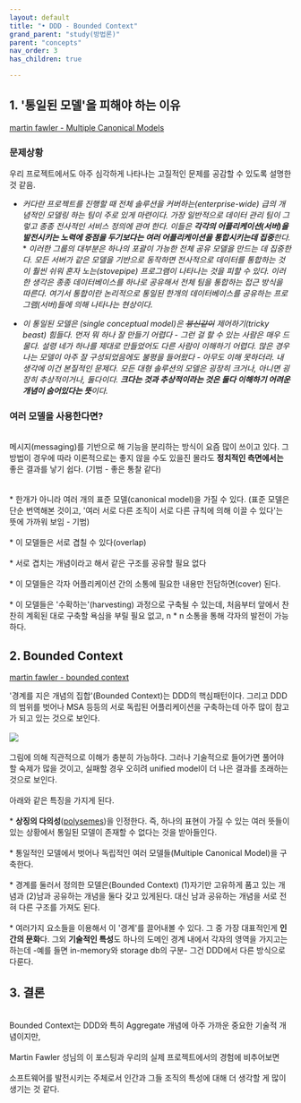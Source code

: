 ```yaml
---
layout: default
title: "• DDD - Bounded Context"
grand_parent: "study(방법론)"
parent: "concepts"
nav_order: 3
has_children: true

---
```



## 1. '통일된 모델'을 피해야 하는 이유

[martin fawler - Multiple Canonical Models](https://martinfowler.com/bliki/MultipleCanonicalModels.html)

### **문제상황**

우리 프로젝트에서도 아주 심각하게 나타나는 고질적인 문제를 공감할 수 있도록 설명한 것 같음.

* *커다란 프로젝트를 진행할 때 전체 솔루션을 커버하는(enterprise-wide) 급의 개념적인 모델링 하는 팀이 주로 있게 마련이다. 가장 일반적으로 데이터 관리 팀이 그렇고 종종 전사적인 서비스 정의에 관여 한다. 이들은 **각각의 어플리케이션(서버)을 발전시키는 노력에 중점을 두기보다는 여러 어플리케이션을 통합시키는데 집중**한다.*
<br>* *이러한 그룹의 대부분은 하나의 포괄이 가능한 전체 공유 모델을 만드는 데 집중한다. 모든 서버가 같은 모델을 기반으로 동작하면 전사적으로 데이터를 통합하는 것이 훨씬 쉬워 혼자 노는(stovepipe) 프로그램이 나타나는 것을 피할 수 있다. 이러한 생각은 종종  데이터베이스를 하나로 공유해서 전체 팀을 통합하는 접근 방식을 따른다. 여기서 통합이란 논리적으로 통일된 한개의 데이터베이스를 공유하는 프로그램(서버)들에 의해 나타나는 현상이다.*

* *이 통일된 모델은 (single conceptual model)은 ~~븅신같이~~ 제어하기(tricky beast) 힘들다. 먼저 뭐 하나 잘 만들기 어렵다 - 그런 걸 할 수 있는 사람은 매우 드물다. 설령 네가 하나를 제대로 만들었어도 다른 사람이 이해하기 어렵다. 많은 경우 나는 모델이 아주 잘 구성되었음에도 불평을 들어왔다 - 아무도 이해 못하더라. 내 생각에 이건 본질적인 문제다. 모든 대형 솔루션의 모델은 굉장히 크거나, 아니면 굉장히 추상적이거나, 둘다이다. **크다는 것과 추상적이라는 것은 둘다 이해하기 어려운 개념이 숨어있다는 뜻**이다.*

### **여러 모델을 사용한다면?**

<br> 메시지(messaging)를 기반으로 해 기능을 분리하는 방식이 요즘 많이 쓰이고 있다. 그 방법이 경우에 따라 이론적으로는 좋지 않을 수도 있을진 몰라도 **정치적인 측면에서는** 좋은 결과를 낳기 쉽다. (기범 - 좋은 통찰 같다)
<br>
<br><br>* 한개가 아니라 여러 개의 표준 모델(canonical model)을 가질 수 있다. (표준 모델은 단순 번역해본 것이고, '여러 서로 다른 조직이 서로 다른 규칙에 의해 이끌 수 있다'는 뜻에 가까워 보임 - 기범)
<br><br>* 이 모델들은 서로 겹칠 수 있다(overlap)
<br><br>* 서로 겹치는 개념이라고 해서 같은 구조를 공유할 필요 없다
<br><br>* 이 모델들은 각자 어플리케이션 간의 소통에 필요한 내용만 전담하면(cover) 된다.
<br><br>* 이 모델들은 '수확하는'(harvesting) 과정으로 구축될 수 있는데, 처음부터 앞에서 찬찬히 계획된 대로 구축할 욕심을 부릴 필요 없고, n * n 소통을 통해 각자의 발전이 가능하다.

## 2. Bounded Context

[martin fawler - bounded context](https://martinfowler.com/bliki/BoundedContext.html)

'경계를 지은 개념의 집합'(Bounded Context)는 DDD의 핵심패턴이다. 그리고 DDD의 범위를 벗어나 MSA 등등의 서로 독립된 어플리케이션을 구축하는데 아주 많이 참고가 되고 있는 것으로 보인다.
<br><br>![](https://martinfowler.com/bliki/images/boundedContext/sketch.png)
<br><br>그림에 의해 직관적으로 이해가 충분히 가능하다. 그러나 기술적으로 들어가면 풀어야 할 숙제가 많을 것이고, 실패할 경우 오히려 unified model이 더 나은 결과를 초래하는 것으로 보인다.
<br><br>아래와 같은 특징을 가지게 된다.
<br><br>* **상징의 다의성**([polysemes](https://en.wikipedia.org/wiki/Polysemy))을 인정한다. 즉, 하나의 표현이 가질 수 있는 여러 뜻들이 있는 상황에서 통일된 모델이 존재할 수 없다는 것을 받아들인다.
<br><br>* 통일적인 모델에서 벗어나 독립적인 여러 모델들(Multiple Canonical Model)을 구축한다. 
<br><br>* 경계를 둘러서 정의한 모델은(Bounded Context) (1)자기만 고유하게 품고 있는 개념과 (2)남과 공유하는 개념을 둘다 갖고 있게된다. 대신 남과 공유하는 개념을 서로 전혀 다른 구조를 가져도 된다.
<br><br>* 여러가지 요소들을 이용해서 이 '경계'를 끌어내볼 수 있다. 그 중 가장 대표적인게 **인간의 문화**다. 그외 **기술적인 특성**도 하나의 도메인 경계 내에서 각자의 영역을 가지고는 하는데 -예를 들면 in-memory와 storage db의 구분- 그건 DDD에서 다른 방식으로 다룬다.

## 3. 결론
<br>
Bounded Context는 DDD와 특히 Aggregate 개념에 아주 가까운 중요한 기술적 개념이지만, 
<br><br>Martin Fawler 성님의 이 포스팅과 우리의 실제 프로젝트에서의 경험에 비추어보면 
<br><br>소프트웨어를 발전시키는 주체로서 인간과 그들 조직의 특성에 대해 더 생각할 게 많이 생기는 것 같다.